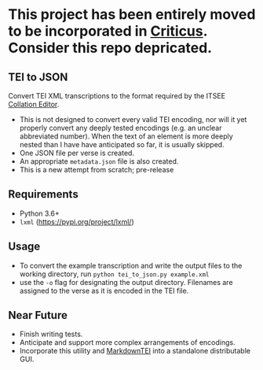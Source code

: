 # This project has been entirely moved to be incorporated in [Criticus](https://github.com/d-flood/criticus). Consider this repo depricated.
## TEI to JSON

Convert TEI XML transcriptions to the format required by the ITSEE [Collation Editor](https://github.com/itsee-birmingham/standalone_collation_editor).

- This is not designed to convert every valid TEI encoding, nor will it yet properly convert any deeply tested encodings (e.g. an unclear abbreviated number). When the text of an element is more deeply nested than I have have anticipated so far, it is usually skipped.
- One JSON file per verse is created.
- An appropriate `metadata.json` file is also created.
- This is a new attempt from scratch; pre-release

## Requirements
- Python 3.6+
- `lxml` (https://pypi.org/project/lxml/)

## Usage
- To convert the example transcription and write the output files to the working directory, run `python tei_to_json.py example.xml`
- use the `-o` flag for designating the output directory. Filenames are assigned to the verse as it is encoded in the TEI file.

## Near Future
- Finish writing tests.
- Anticipate and support more complex arrangements of encodings.
- Incorporate this utility and [MarkdownTEI](https://github.com/d-flood/MarkdownTEI) into a standalone distributable GUI.
